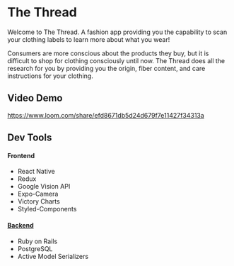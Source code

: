 # The Thread

Welcome to The Thread. A fashion app providing you the capability to scan your clothing labels to learn more about what you wear!

Consumers are more conscious about the products they buy, but it is difficult to shop for clothing consciously until now. The Thread does all the research for you by providing you the origin, fiber content, and care instructions for your clothing.

## Video Demo

https://www.loom.com/share/efd8671db5d24d679f7e11427f34313a

## Dev Tools

#### Frontend

- React Native
- Redux
- Google Vision API
- Expo-Camera
- Victory Charts
- Styled-Components

#### [Backend](https://github.com/slurio/TheThread-Backend)

- Ruby on Rails
- PostgreSQL
- Active Model Serializers
